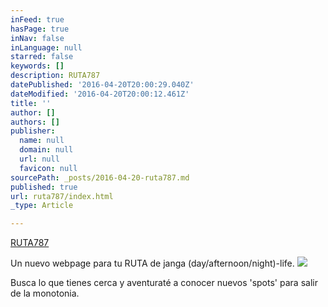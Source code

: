 ```yaml
---
inFeed: true
hasPage: true
inNav: false
inLanguage: null
starred: false
keywords: []
description: RUTA787
datePublished: '2016-04-20T20:00:29.040Z'
dateModified: '2016-04-20T20:00:12.461Z'
title: ''
author: []
authors: []
publisher:
  name: null
  domain: null
  url: null
  favicon: null
sourcePath: _posts/2016-04-20-ruta787.md
published: true
url: ruta787/index.html
_type: Article

---
```

[RUTA787][0]

Un nuevo webpage para tu RUTA de janga (day/afternoon/night)-life.
![](https://the-grid-user-content.s3-us-west-2.amazonaws.com/2d97dc3c-66d3-47b8-855c-815863279e2e.jpg)

Busca lo que tienes cerca y aventuraté a conocer nuevos 'spots' para salir de la monotonia.

[0]: null